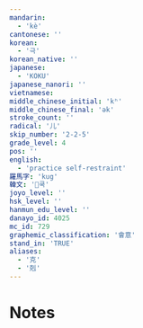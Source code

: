 ```yaml
---
mandarin:
  - 'kè'
cantonese: ''
korean:
  - '극'
korean_native: ''
japanese:
  - 'KOKU'
japanese_nanori: ''
vietnamese:
middle_chinese_initial: 'kʰ'
middle_chinese_final: 'ək'
stroke_count: ''
radical: '儿'
skip_number: '2-2-5'
grade_level: 4
pos: ''
english:
  - 'practice self-restraint'
羅馬字: 'kug'
韓文: '쿡'
joyo_level: ''
hsk_level: ''
hanmun_edu_level: ''
danayo_id: 4025
mc_id: 729
graphemic_classification: '會意'
stand_in: 'TRUE'
aliases:
  - '克'
  - '剋'
---
```


# Notes
